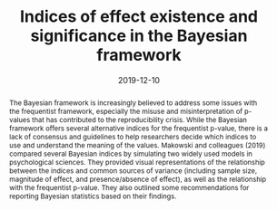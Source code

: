---
abstract: 'The Bayesian framework is increasingly believed to address some issues with the frequentist framework, especially the misuse and misinterpretation of p-values that has contributed to the reproducibility crisis. While the Bayesian framework offers several alternative indices for the frequentist p-value, there is a lack of consensus and guidelines to help researchers decide which indices to use and understand the meaning of the values. Makowski and colleagues (2019) compared several Bayesian indices by simulating two widely used models in psychological sciences. They provided visual representations of the relationship between the indices and common sources of variance (including sample size, magnitude of effect, and presence/absence of effect), as well as the relationship with the frequentist p-value. They also outlined some recommendations for reporting Bayesian statistics based on their findings.'
authors:
- Dominique Makowski
- Mattan S. Ben-Shachar
- S. H. Annabel Chen
- Daniel Lüdecke
date: "2019-12-10"
doi: "10.3389/fpsyg.2019.02767"
featured: false
projects: []
publication: 'Makowski, D., Ben-Shachar, M. S., Chen, S. H. A., & Lüdecke, D. (2019). Indices of effect existence and significance in the Bayesian framework. Frontiers in Psychology, 10, 2767. doi:10.3389/fpsyg.2019.02767'
publication_short: ""
publication_types:
- "2"
publishDate: ""
# summary:
tags:
- Bayesian
- Statistics
title: 'Indices of effect existence and significance in the Bayesian framework'
url_code: ""
url_dataset: ""
url_pdf: "Makowski-2019.pdf"
url_poster: ""
url_project: ""
url_slides: ""
url_source: ""
url_video: ""
---